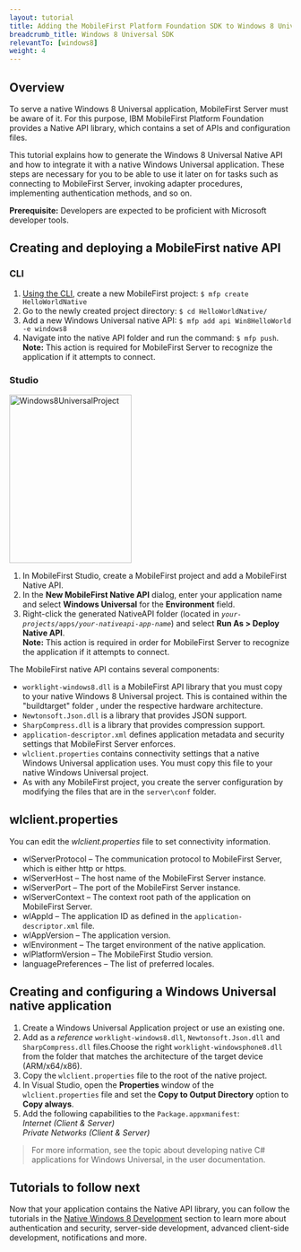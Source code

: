 ```yaml
---
layout: tutorial
title: Adding the MobileFirst Platform Foundation SDK to Windows 8 Universal Applications
breadcrumb_title: Windows 8 Universal SDK
relevantTo: [windows8]
weight: 4
---
```

<h2>Overview</h2>
<p>To serve a native Windows 8 Universal application, MobileFirst Server must be aware of it. For this purpose, IBM MobileFirst Platform Foundation provides a Native API library, which contains a set of APIs and configuration files.</p>
<p>This tutorial explains how to generate the Windows 8 Universal Native API and how to integrate it with a native Windows Universal application. These steps are necessary for you to be able to use it later on for tasks such as connecting to MobileFirst Server, invoking adapter procedures, implementing authentication methods, and so on.</p>
<p><strong>Prerequisite:</strong> Developers are expected to be proficient with Microsoft developer tools.</p>
<h2>Creating and deploying a MobileFirst native API</h2>
<h3>CLI</h3>
<ol>
<li><a href="../../advanced-client-side-development/using-cli-create-build-manage-project-artifacts/">Using the CLI</a>, create a new MobileFirst project: <code>$ mfp create HelloWorldNative</code></li>
<li>Go to the newly created project directory: <code>$ cd HelloWorldNative/</code></li>
<li>Add a new Windows Universal native API: <code>$ mfp add api Win8HelloWorld -e windows8</code></li>
<li>Navigate into the native API folder and run the command: <code>$ mfp push</code>. <strong>Note:</strong> This action is required for MobileFirst Server to recognize the application if it attempts to connect.</li>
</ol>
<h3>Studio</h3>
<p><a href="https://developer.ibm.com/mobilefirstplatform/wp-content/uploads/sites/32/2015/04/Windows8UniversalProject.png"><img src="{{ site.baseurl }}/assets/backup/Windows8UniversalProject-218x300.png" alt="Windows8UniversalProject" width="218" height="300" class="alignright size-medium wp-image-14736" /></a></p>
<ol>
<li>In MobileFirst Studio, create a MobileFirst project and add a MobileFirst Native API.</li>
<li>In the <strong>New MobileFirst Native API</strong> dialog, enter your application name and select <strong>Windows Universal</strong> for the <strong>Environment</strong> field.</li>
<li>Right-click the generated NativeAPI folder (located in <code><em>your-projects</em>/apps/<em>your-nativeapi-app-name</em></code>) and select <strong>Run As &gt; Deploy Native API</strong>.<br />
 <strong>Note:</strong> This action is required in order for MobileFirst Server to recognize the application if it attempts to connect.</li>
</ol>
<p>The MobileFirst native API contains several components:</p>
<ul>
<li><code>worklight-windows8.dll</code> is a MobileFirst API library that you must copy to your native Windows 8 Universal project. This is contained within the "buildtarget" folder , under the respective hardware architecture.</li>
<li><code>Newtonsoft.Json.dll</code> is a library that provides JSON support.</li>
<li><code>SharpCompress.dll</code> is a library that provides compression support.</li>
<li><code>application-descriptor.xml</code> defines application metadata and security settings that MobileFirst Server enforces.</li>
<li><code>wlclient.properties</code> contains connectivity settings that a native Windows Universal application uses. You must copy this file to your native Windows Universal project.</li>
<li>As with any MobileFirst project, you create the server configuration by modifying the files that are in the <code>server\conf</code> folder.</li>
</ul>
<h2>wlclient.properties</h2>
<p>You can edit the <em>wlclient.properties</em> file to set connectivity information.</p>
<ul>
<li>wlServerProtocol – The communication protocol to MobileFirst Server, which is either http or https.</li>
<li>wlServerHost – The host name of the MobileFirst Server instance.</li>
<li>wlServerPort – The port of the MobileFirst Server instance.</li>
<li>wlServerContext – The context root path of the application on MobileFirst Server.</li>
<li>wlAppId – The application ID as defined in the <code>application-descriptor.xml</code> file.</li>
<li>wlAppVersion – The application version.</li>
<li>wlEnvironment – The target environment of the native application.</li>
<li>wlPlatformVersion – The MobileFirst Studio version.</li>
<li>languagePreferences – The list of preferred locales.</li>
</ul>
<h2>Creating and configuring a Windows Universal native application</h2>
<ol>
<li>Create a Windows Universal Application project or use an existing one.</li>
<li>Add as a <em>reference</em> <code>worklight-windows8.dll</code>, <code>Newtonsoft.Json.dll</code> and <code>SharpCompress.dll</code> files.Choose the right <code>worklight-windowsphone8.dll</code> from the folder that matches the architecture of the target device (ARM/x64/x86).</li>
<li>Copy the <code>wlclient.properties</code> file to the root of the native project.</li>
<li>In Visual Studio, open the <strong>Properties</strong> window of the <code>wlclient.properties</code> file and set the <strong>Copy to Output Directory</strong> option to <strong>Copy always</strong>.</li>
<li>Add the following capabilities to the <code>Package.appxmanifest</code>:<br />
<em>Internet (Client &amp; Server)</em><br />
<em>Private Networks (Client &amp; Server)</em></li>
</ol>
<blockquote><p>For more information, see the topic about developing native C# applications for Windows Universal, in the user documentation.</p></blockquote>
<h2 id="next">Tutorials to follow next</h2>
<p>Now that your application contains the Native API library, you can follow the tutorials in the <a href="../../native/windows8/">Native Windows 8 Development</a> section to learn more about authentication and security, server-side development, advanced client-side development, notifications and more.</p>

